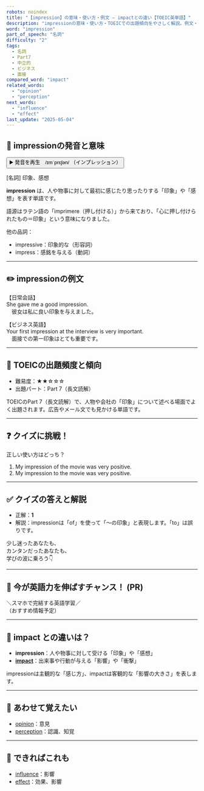 ```yaml
---
robots: noindex
title: "【impression】の意味・使い方・例文 ― impactとの違い【TOEIC英単語】"
description: "impressionの意味・使い方・TOEICでの出題傾向をやさしく解説。例文・クイズ付きでimpactとの違いもわかりやすく学べます。"
word: "impression"
part_of_speech: "名詞"
difficulty: "2"
tags:
  - 名詞
  - Part7
  - 中立的
  - ビジネス
  - 面接
compared_word: "impact"
related_words:
  - "opinion"
  - "perception"
next_words:
  - "influence"
  - "effect"
last_update: "2025-05-04"
---
```


## 🔰 impressionの発音と意味

<button class="play-audio" onclick="playTTS('impression')">
  <span class="play-audio-main">
    ▶️ 発音を再生　/ɪmˈprɛʃən/
  </span>
  <span class="play-audio-sub">
    （インプレッション）
  </span>
</button>

[名詞] 印象、感想

**impression** は、人や物事に対して最初に感じたり思ったりする「印象」や「感想」を表す単語です。

語源はラテン語の「imprimere（押し付ける）」から来ており、「心に押し付けられたもの＝印象」という意味になりました。

他の品詞：  
- impressive：印象的な（形容詞）
- impress：感銘を与える（動詞）

---

## ✏️ impressionの例文

【日常会話】  
She gave me a good impression.  
　彼女は私に良い印象を与えました。

【ビジネス英語】  
Your first impression at the interview is very important.  
　面接での第一印象はとても重要です。

---

## 🎯 TOEICの出題頻度と傾向

- 難易度：★★☆☆☆
- 出題パート：Part 7（長文読解）

TOEICのPart 7（長文読解）で、人物や会社の「印象」について述べる場面でよく出題されます。広告やメール文でも見かける単語です。

---

## ❓ クイズに挑戦！

正しい使い方はどっち？

1. My impression of the movie was very positive.  
2. My impression to the movie was very positive.

---

## ✅ クイズの答えと解説

- 正解：**1**
- 解説：impressionは「of」を使って「～の印象」と表現します。「to」は誤りです。

少し迷ったあなたも、  
カンタンだったあなたも、  
学びの波に乗ろう👇️

---

## 🚀 今が英語力を伸ばすチャンス！ (PR)

<div class="info-center">
＼スマホで完結する英語学習／<br>  
（おすすめ情報予定）
</div>

---

## 🤔  impact との違いは？

- **impression**：人や物事に対して受ける「印象」や「感想」
- **[impact](/word/impact)**：出来事や行動が与える「影響」や「衝撃」

impressionは主観的な「感じ方」、impactは客観的な「影響の大きさ」を表します。

---

## 🧩 あわせて覚えたい

- [opinion](/word/opinion)：意見
- [perception](/word/perception)：認識、知覚

---

## 📖 できればこれも

- [influence](/word/influence)：影響
- [effect](/word/effect)：効果、影響

<!-- cvid: aid01_bid47 -->
